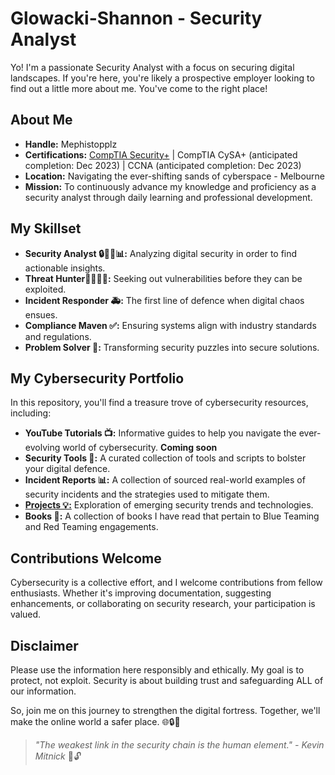 # Glowacki-Shannon - Security Analyst

Yo! I'm a passionate Security Analyst with a focus on securing digital landscapes. If you're here, you're likely a prospective employer looking to find out a little more about me. You've come to the right place!

## About Me

- **Handle:** Mephistopplz
- **Certifications:** [CompTIA Security+](https://www.credly.com/badges/0763735c-eae2-401b-a717-b1476a43322b/public_url) | CompTIA CySA+ (anticipated completion: Dec 2023) | CCNA (anticipated completion: Dec 2023)
- **Location:** Navigating the ever-shifting sands of cyberspace - Melbourne
- **Mission:** To continuously advance my knowledge and proficiency as a security analyst through daily learning and professional development.

## My Skillset

- **Security Analyst 🔒🕵️‍♂️📊:** Analyzing digital security in order to find actionable insights.
- **Threat Hunter🕵🏼‍♂️🌐:** Seeking out vulnerabilities before they can be exploited.
- **Incident Responder 🚑:** The first line of defence when digital chaos ensues.
- **Compliance Maven ✅:** Ensuring systems align with industry standards and regulations.
- **Problem Solver 🧩:** Transforming security puzzles into secure solutions.

## My Cybersecurity Portfolio

In this repository, you'll find a treasure trove of cybersecurity resources, including:

- **YouTube Tutorials 📺:** Informative guides to help you navigate the ever-evolving world of cybersecurity. **Coming soon**
- **Security Tools 🧰:** A curated collection of tools and scripts to bolster your digital defence.
- **Incident Reports 📊:** A collection of sourced real-world examples of security incidents and the strategies used to mitigate them.
- [**Projects 💡:**](https://github.com/Glowacki-Shannon/Cybersecurity_Projects) Exploration of emerging security trends and technologies.
- **Books 📖:** A collection of books I have read that pertain to Blue Teaming and Red Teaming engagements.

## Contributions Welcome

Cybersecurity is a collective effort, and I welcome contributions from fellow enthusiasts. Whether it's improving documentation, suggesting enhancements, or collaborating on security research, your participation is valued.

## Disclaimer

Please use the information here responsibly and ethically. My goal is to protect, not exploit. Security is about building trust and safeguarding ALL of our information.

So, join me on this journey to strengthen the digital fortress. Together, we'll make the online world a safer place. 🌐🔒🚀

> *"The weakest link in the security chain is the human element." - Kevin Mitnick* 🧠🔓
